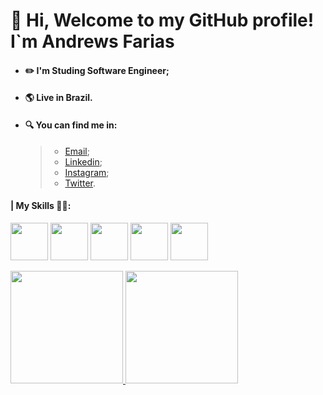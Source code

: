 # 👋 Hi, Welcome to my GitHub profile! <br> I`m Andrews Farias 

* #### ✏️ I'm Studing Software Engineer;
* #### 🌎 Live in Brazil.
* #### 🔍 You can find me in:
    >* [Email](malito::andrewsrezende@gmail.com);
    >* [Linkedin](https://www.linkedin.com/in/andrews-farias/);
    >* [Instagram](https://www.instagram.com/andy.rezende/);
    >* [Twitter](https://twitter.com/AndrewsRezende5).

#### **|** My Skills 👨‍💻:
<img src="https://cdn.jsdelivr.net/gh/devicons/devicon/icons/java/java-plain.svg" width="60" height="60"/> <img src="https://cdn.jsdelivr.net/gh/devicons/devicon/icons/javascript/javascript-original.svg" width="60" height="60"/> <img src="https://cdn.jsdelivr.net/gh/devicons/devicon/icons/mysql/mysql-plain.svg" width="60" height="60"/> <img src="https://cdn.jsdelivr.net/gh/devicons/devicon/icons/linux/linux-plain.svg" width="60" height="60"/> <img src="https://cdn.jsdelivr.net/gh/devicons/devicon/icons/git/git-original.svg" width="60" height="60"/>

<div>
          <a href="https://github.com/AndRezFar">
          <img height="180em" src="https://github-readme-stats.vercel.app/api/top-langs/?username=AndRezFar&layout=compact&langs_count=7&theme=dracula"/>
          <img height="180em" src="https://github-readme-stats.vercel.app/api?username=AndRezFar&show_icons=true&theme=dracula&include_all_commits=true&count_private=true"/>
</div>          
          
<!--
<img src="https://cdn.jsdelivr.net/gh/devicons/devicon/icons/python/python-original.svg" width="60" height="60" />

<link rel="stylesheet" href="https://cdn.jsdelivr.net/gh/devicons/devicon@v2.15.1/devicon.min.css">
-->
